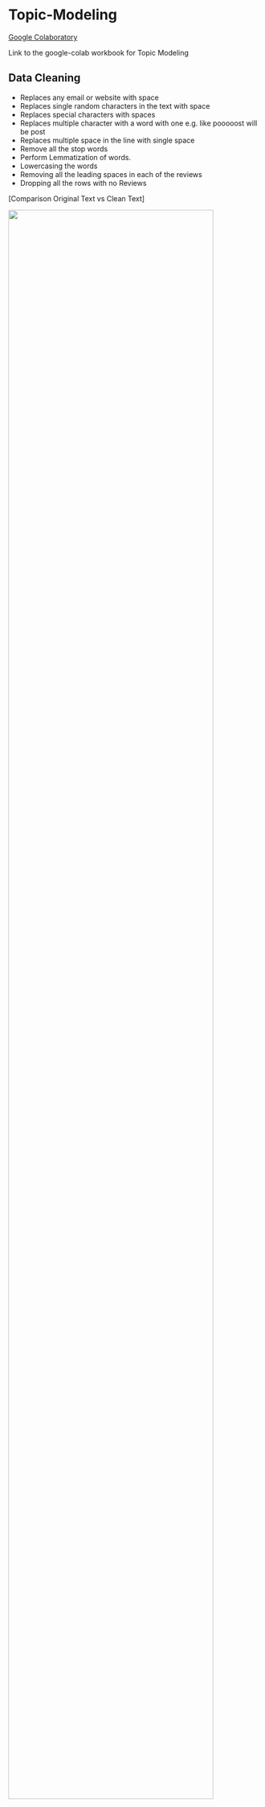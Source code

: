 # Topic-Modeling
[Google Colaboratory](https://colab.research.google.com/drive/1idYU7lPIgxO87KQLtFcCNJe1ALZWLlWq?usp=sharing)

Link to the google-colab workbook for Topic Modeling

## Data Cleaning

- Replaces any email or website with space
- Replaces single random characters in the text with space
- Replaces special characters with spaces
- Replaces multiple character with a word with one  e.g. like pooooost will be post
- Replaces multiple space in the line with single space
- Remove all the stop words
- Perform Lemmatization of words.
- Lowercasing the words
- Removing all the leading spaces in each of the reviews
- Dropping all the rows with no Reviews

[Comparison  Original Text vs Clean Text]

<img src="https://github.com/ankit-kothari/data_science_journey/blob/master/github_images/tp2.png" width="90%">

## **Comparison between Spark and Pandas Transformation**

### Spark Transformation

- Reading the csv file into spark DataFrame.
- Creating a custom function using UDF
- Creating a new column which is the cleaned version of Reviews column using spacy and regex.
- Convert it to pandas for LDA and NMF topic modeling

### Pandas Transformation

- Reading the csv file using the pandas read_csv function.
- Creating a new column which is the cleaned version of Reviews column using spacy and regex.

### Result

- This transformation is done on a CPU
- The dataset used to compare here consist of 24714 rows and one column.
- The Spark Transformation took 332 seconds vs 384 seconds for pandas transformation to achieve the same thing
- So the savings of 52 seconds can be huge and can aggregate if the dataset is huge and frequent analysis is done.

## LDA Implementation

- LDA  is an unsupervised technique so there is no labeling of topics that the model will be trained on.
- Latent topics can be found by searching for group of words that frequently occur together in documents across the corpus. What LDA does is that when you fit it with all those "Reviews" in this case, it is trying its best to find the best topic mix and the best word mix.
- We  must decide on the amount of topics present in the document.
- We also have to interpret the topic using the word distribution
- Process of LDA model
    - Go through each document, and randomly assign each word in the document to one of the N topics.
    - This random assignment already gives  initial topic representations of all the documents and word distributions of all the topics
    - p(topic t | document d) = the proportion of words in document d that are currently assigned to topic t.
    - p(word w | topic t) = the proportion of assignments to topic t over all documents that come from this word w.
    - Reassign w a new topic, where we choose topic t with probability p(topic t | document d) * p(word w | topic t) (probablity that topic t generated word w)
    - After repeating these steps multiple times we reach a steady state where the assignments are acceptable

Documents are probablity distribution over latent topics 

<img src="https://github.com/ankit-kothari/data_science_journey/blob/master/github_images/Screen_Shot_2020-06-23_at_1.51.16_AM.png" width="50%">


Topics are themselves probablity distribution over words (Vocublary of words in the whole dataset)


<img src="https://github.com/ankit-kothari/data_science_journey/blob/master/github_images/Screen_Shot_2020-06-23_at_1.51.42_AM.png" width="50%">

### Topics:

```python
{0: ['colors', 'don', 'warm', 'quality', 'little', 've', 'cute', 'got', 'time', 'dry', 'sale', 'color', 'size', 'bought', 'buttons', 'price', 'washed', 'wash', 'wear', 'love', 'like', 'coat', 'fabric', 'soft', 'sweater'],

 1: ['usually', 'retailer', 'bought', 'bit', 'sleeves', 'online', 'regular', 'sweater', 'little', 'look', 'tried', 'medium', 'wear', 'long', 'store', 'length', 'love', 'xs', 'petite', 'fit', 'small', 'ordered', 'color', 'like', 'size'],

 2: ['arms', 'cut', 'ordered', 'hips', 'big', 'cute', 'chest', 'short', 'nice', 'bit', 'jeans', 'tight', 'great', 'material', 'little', 'love', 'large', 'shirt', 'waist', 'look', 'fabric', 'small', 'like', 'size', 'fit'], 

3: ['casual', 'little', 'sweater', 'nice', 'looks', 'true', 'colors', 'got', 'dress', 'flattering', 'shirt', 'fall', 'cute', 'bought', 'summer', 'fit', 'fits', 'soft', 'color', 'jeans', 'size', 'perfect', 'wear', 'great', 'love'], 

4: ['great', 'sale', 'slip', 'store', 'looks', 'small', 'tried', 'think', 'look', 'online', 'dresses', 'petite', 'fits', 'perfect', 'quality', 'price', 'love', 'ordered', 'wear', 'fabric', 'beautiful', 'fit', 'size', 'like', 'dress'], 

5: ['waist', 'work', 'pattern', 'soft', 'print', 'length', 'design', 'makes', 'material', 'looks', 'little', 'beautiful', 'nice', 'fit', 'great', 'cut', 'look', 'wear', 'colors', 'like', 'fabric', 'flattering', 'skirt', 'love', 'dress']}
```

### Mapping

```python
mapping ={'0':'Sweater/Jackets','1':'Dresses','2':'Bottom/Jeans','3':'Shirt/Tops','4':'Dresses','5':'Bottom/Jeans'}
```

## NMF Implementation

- NMF is an unsupervised learning algorithm that simultaneously perform dimensionality reduction and clsutering.
- It is used with TF-IDF to model topics across documents.
- Using the original matrix (A), NMF will give you two matrices (W and H). W is the topics it found and H is the coefficients (weights) for those topics. In other words, A is articles by words (original), H is articles by topics and W is topics by words.


<img src="https://github.com/ankit-kothari/data_science_journey/blob/master/github_images/Screen_Shot_2020-06-23_at_3.00.43_AM.png" width="50%">


### Topics

```python
THE TOP 15 WORDS FOR TOPIC #0
[['run', 0.4412], ['lbs', 0.4975], ['fits', 0.5175], ['big', 0.5704], ['xs', 0.6369], ['true', 0.6424], ['fit', 0.7021], ['wear', 0.7119], ['usually', 0.805], ['runs', 0.8942], ['medium', 1.065], ['ordered', 1.0686], ['large', 1.1593], ['small', 1.9073], ['size', 2.5544]]

THE TOP 15 WORDS FOR TOPIC #1
[['lovely', 0.1206], ['gorgeous', 0.1211], ['knee', 0.1229], ['fabric', 0.1241], ['belt', 0.1254], ['wedding', 0.1504], ['easy', 0.1734], ['dresses', 0.2116], ['summer', 0.2151], ['wear', 0.2298], ['slip', 0.2434], ['perfect', 0.2544], ['flattering', 0.3015], ['beautiful', 0.3465], ['dress', 3.6979]]

THE TOP 15 WORDS FOR TOPIC #2
[['style', 0.1894], ['super', 0.2026], ['got', 0.2299], ['beautiful', 0.2982], ['absolutely', 0.3331], ['wear', 0.3504], ['flattering', 0.371], ['bought', 0.4036], ['fits', 0.432], ['colors', 0.4702], ['perfect', 0.5089], ['color', 0.6037], ['soft', 0.6757], ['sweater', 0.8306], ['love', 2.8862]]

THE TOP 15 WORDS FOR TOPIC #3
[['little', 0.4121], ['cut', 0.4126], ['bit', 0.4217], ['skirt', 0.4277], ['waist', 0.4464], ['short', 0.4472], ['didn', 0.4608], ['color', 0.4767], ['material', 0.4916], ['good', 0.4974], ['fit', 0.5008], ['nice', 0.6976], ['look', 0.7769], ['fabric', 0.871], ['like', 1.3458]]

THE TOP 15 WORDS FOR TOPIC #4
[['looks', 0.1042], ['got', 0.1126], ['tee', 0.1249], ['shirts', 0.1299], ['flattering', 0.1345], ['underneath', 0.1492], ['wear', 0.1616], ['material', 0.1646], ['boxy', 0.1669], ['soft', 0.1734], ['little', 0.2267], ['white', 0.236], ['super', 0.2977], ['cute', 0.9465], ['shirt', 3.0829]]

THE TOP 15 WORDS FOR TOPIC #5
[['boots', 0.2747], ['black', 0.2923], ['quality', 0.3415], ['fall', 0.3774], ['pair', 0.3876], ['leggings', 0.4066], ['summer', 0.4087], ['skinny', 0.4428], ['perfect', 0.4893], ['wear', 0.5173], ['looks', 0.5984], ['fit', 0.7081], ['pants', 0.7267], ['jeans', 1.4255], ['great', 3.0989]]
```

### Mapping

```python
mapping ={'0':'Tops','1':'Dresses','2':'Dresses','3':'Sweater/Jackets','4':'Shirts','5':'Bottom/Jeans'}
```

### Word Cloud

<img src="https://github.com/ankit-kothari/data_science_journey/blob/master/github_images/tp1.png" width="80%">
